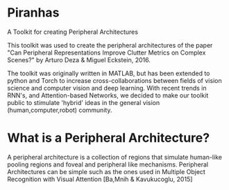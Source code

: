 # Piranhas
A Toolkit for creating Peripheral Architectures

This toolkit was used to create the peripheral architectures of the paper "Can Peripheral Representations Improve Clutter Metrics on Complex Scenes?" by Arturo Deza & Miguel Eckstein, 2016.

The toolkit was originally written in MATLAB, but has been extended to python and Torch to increase cross-collaborations between fields of vision science and computer vision and deep learning. With recent trends in RNN's, and Attention-based Networks, we decided to make our toolkit public to stimulate 'hybrid' ideas in the general vision (human,computer,robot) community.

# What is a Peripheral Architecture?
A peripheral architecture is a collection of regions that simulate human-like pooling regions and foveal and peripheral like mechanisms. Peripheral Architectures can be simple such as the ones used in Multiple Object Recognition with Visual Attention [Ba,Mnih & Kavukucoglu, 2015]
